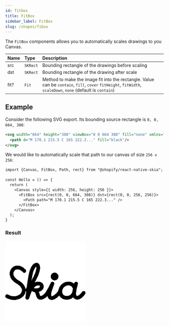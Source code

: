 ```yaml
---
id: fitbox
title: FitBox
sidebar_label: FitBox
slug: /shapes/fibox
---
```


The `FitBox` components allows you to automatically scales drawings to you Canvas.

| Name | Type     |  Description                                       |
|:-----|:---------|:---------------------------------------------------|
| src  | `SKRect` | Bounding rectangle of the drawings before scaling  |
| dst  | `SKRect` | Bounding rectangle of the drawing after scale      |
| fit? | `Fit`    | Method to make the image fit into the rectangle. Value can be `contain`, `fill`, `cover` `fitHeight`, `fitWidth`, `scaleDown`, `none` (default is `contain`) |

## Example

Consider the following SVG export.
Its bounding source rectangle is `0, 0, 664, 308`:

```xml
<svg width="664" height="308" viewBox="0 0 664 308" fill="none" xmlns="http://www.w3.org/2000/svg">
  <path d="M 170.1 215.5 C 165 222.3..." fill="black"/>
</svg>
```

We would like to automatically scale that path to our canvas of size `256 x 256`:

```tsx twoslash
import {Canvas, FitBox, Path, rect} from "@shopify/react-native-skia";

const Hello = () => {
  return (
    <Canvas style={{ width: 256, height: 256 }}>
      <FitBox src={rect(0, 0, 664, 308)} dst={rect(0, 0, 256, 256)}>
        <Path path="M 170.1 215.5 C 165 222.3..." />
      </FitBox>
    </Canvas>
  );
}
```

### Result

![Hello Skia](assets/fitbox/hello.png)


